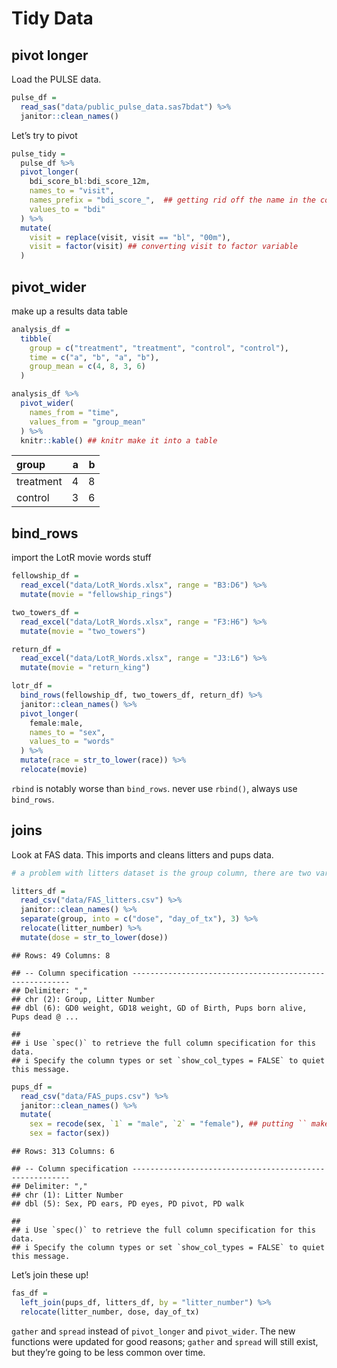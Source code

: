 Tidy Data
================

## pivot longer

Load the PULSE data.

``` r
pulse_df = 
  read_sas("data/public_pulse_data.sas7bdat") %>% 
  janitor::clean_names()
```

Let’s try to pivot

``` r
pulse_tidy = 
  pulse_df %>% 
  pivot_longer(
    bdi_score_bl:bdi_score_12m,
    names_to = "visit", 
    names_prefix = "bdi_score_",  ## getting rid off the name in the column
    values_to = "bdi"
  ) %>% 
  mutate(
    visit = replace(visit, visit == "bl", "00m"),
    visit = factor(visit) ## converting visit to factor variable
  )
```

## pivot\_wider

make up a results data table

``` r
analysis_df = 
  tibble(
    group = c("treatment", "treatment", "control", "control"),
    time = c("a", "b", "a", "b"),
    group_mean = c(4, 8, 3, 6)
  )

analysis_df %>% 
  pivot_wider(
    names_from = "time", 
    values_from = "group_mean"
  ) %>% 
  knitr::kable() ## knitr make it into a table
```

| group     |   a |   b |
|:----------|----:|----:|
| treatment |   4 |   8 |
| control   |   3 |   6 |

## bind\_rows

import the LotR movie words stuff

``` r
fellowship_df = 
  read_excel("data/LotR_Words.xlsx", range = "B3:D6") %>% 
  mutate(movie = "fellowship_rings") 

two_towers_df = 
  read_excel("data/LotR_Words.xlsx", range = "F3:H6") %>% 
  mutate(movie = "two_towers")

return_df = 
  read_excel("data/LotR_Words.xlsx", range = "J3:L6") %>% 
  mutate(movie = "return_king")

lotr_df = 
  bind_rows(fellowship_df, two_towers_df, return_df) %>% 
  janitor::clean_names() %>% 
  pivot_longer(
    female:male,
    names_to = "sex",
    values_to = "words"
  ) %>% 
  mutate(race = str_to_lower(race)) %>% 
  relocate(movie)
```

`rbind` is notably worse than `bind_rows`. never use `rbind()`, always
use `bind_rows`.

## joins

Look at FAS data. This imports and cleans litters and pups data.

``` r
# a problem with litters dataset is the group column, there are two variables in the column that are squished together

litters_df = 
  read_csv("data/FAS_litters.csv") %>% 
  janitor::clean_names() %>% 
  separate(group, into = c("dose", "day_of_tx"), 3) %>% 
  relocate(litter_number) %>% 
  mutate(dose = str_to_lower(dose))
```

    ## Rows: 49 Columns: 8

    ## -- Column specification --------------------------------------------------------
    ## Delimiter: ","
    ## chr (2): Group, Litter Number
    ## dbl (6): GD0 weight, GD18 weight, GD of Birth, Pups born alive, Pups dead @ ...

    ## 
    ## i Use `spec()` to retrieve the full column specification for this data.
    ## i Specify the column types or set `show_col_types = FALSE` to quiet this message.

``` r
pups_df = 
  read_csv("data/FAS_pups.csv") %>% 
  janitor::clean_names() %>% 
  mutate(
    sex = recode(sex, `1` = "male", `2` = "female"), ## putting `` makes r realize it's variable not a number
    sex = factor(sex)) 
```

    ## Rows: 313 Columns: 6

    ## -- Column specification --------------------------------------------------------
    ## Delimiter: ","
    ## chr (1): Litter Number
    ## dbl (5): Sex, PD ears, PD eyes, PD pivot, PD walk

    ## 
    ## i Use `spec()` to retrieve the full column specification for this data.
    ## i Specify the column types or set `show_col_types = FALSE` to quiet this message.

Let’s join these up!

``` r
fas_df = 
  left_join(pups_df, litters_df, by = "litter_number") %>% 
  relocate(litter_number, dose, day_of_tx)
```

`gather` and `spread` instead of `pivot_longer` and `pivot_wider`. The
new functions were updated for good reasons; `gather` and `spread` will
still exist, but they’re going to be less common over time.

